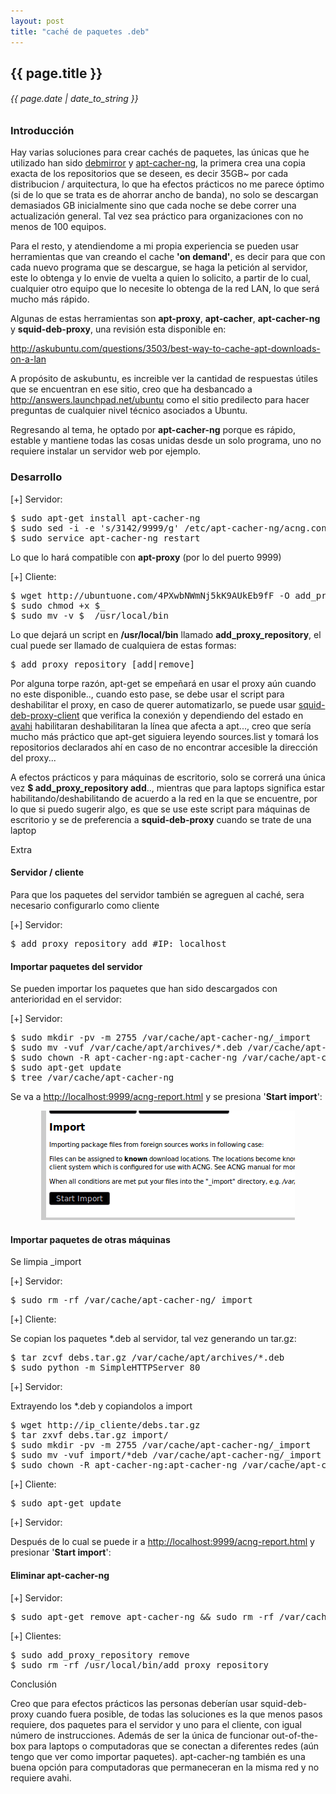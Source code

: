 ```yaml
---
layout: post
title: "caché de paquetes .deb"
---
```


## {{ page.title }}
###### {{ page.date | date_to_string }}

### Introducción

Hay varias soluciones para crear cachés de paquetes, las únicas que he utilizado han sido [debmirror](http://packages.qa.debian.org/d/debmirror.html) y [apt-cacher-ng](http://www.unix-ag.uni-kl.de/%7Ebloch/acng/), la primera crea una copia exacta de los repositorios que se deseen, es decir 35GB~ por cada distribucion / arquitectura, lo que ha efectos prácticos no me parece óptimo (si de lo que se trata es de ahorrar ancho de banda), no solo se descargan demasiados GB inicialmente sino que cada noche se debe correr una actualización general. Tal vez sea práctico para organizaciones con no menos de 100 equipos.

Para el resto, y atendiendome a mi propia experiencia se pueden usar herramientas que van creando el cache **'on demand'**, es decir para que con cada nuevo programa que se descargue, se haga la petición al servidor, este lo obtenga y lo envie de vuelta a quien lo solicito, a partir de lo cual, cualquier otro equipo que lo necesite lo obtenga de la red LAN, lo que será mucho más rápido.

Algunas de estas herramientas son **apt-proxy**, **apt-cacher**, **apt-cacher-ng** y **squid-deb-proxy**, una revisión esta disponible en:

<http://askubuntu.com/questions/3503/best-way-to-cache-apt-downloads-on-a-lan>

A propósito de askubuntu, es increible ver la cantidad de respuestas útiles que se encuentran en ese sitio, creo que ha desbancado a <http://answers.launchpad.net/ubuntu> como el sitio predilecto para hacer preguntas de cualquier nivel técnico asociados a Ubuntu.

Regresando al tema, he optado por **apt-cacher-ng** porque es rápido, estable y mantiene todas las cosas unidas desde un solo programa, uno no requiere instalar un servidor web por ejemplo.

### Desarrollo

[+] Servidor:

<pre class="sh_sh">
$ sudo apt-get install apt-cacher-ng
$ sudo sed -i -e 's/3142/9999/g' /etc/apt-cacher-ng/acng.conf
$ sudo service apt-cacher-ng restart
</pre>

Lo que lo hará compatible con **apt-proxy** (por lo del puerto 9999)

[+] Cliente:

<pre class="sh_sh">
$ wget http://ubuntuone.com/4PXwbNWmNj5kK9AUkEb9fF -O add_proxy_repository
$ sudo chmod +x $_ 
$ sudo mv -v $_ /usr/local/bin
</pre>

Lo que dejará un script en **/usr/local/bin** llamado **add_proxy_repository**, el cual puede ser llamado de cualquiera de estas formas:

<pre class="sh_sh">
$ add_proxy_repository [add|remove]
</pre>

Por alguna torpe razón, apt-get se empeñará en usar el proxy aún cuando no este disponible.., cuando esto pase, se debe usar el script para deshabilitar el proxy, en caso de querer automatizarlo, se puede usar <u>squid-deb-proxy-client</u> que verifica la conexión y dependiendo del estado en <a href="http://avahi.org">avahi</a> habilitaran deshabilitaran la línea que afecta a apt..., creo que sería mucho más práctico que apt-get siguiera leyendo sources.list y tomará los repositorios declarados ahí en caso de no encontrar accesible la dirección del proxy...

A efectos prácticos y para máquinas de escritorio, solo se correrá una única vez **$ add_proxy_repository add**.., mientras que para laptops significa estar habilitando/deshabilitando de acuerdo a la red en la que se encuentre, por lo que si puedo sugerir algo, es que se use este script para máquinas de escritorio y se de preferencia a **squid-deb-proxy** cuando se trate de una laptop

Extra</h3>

<h4>Servidor / cliente</h4>

Para que los paquetes del servidor también se agreguen al caché, sera necesario configurarlo como cliente

[+] Servidor:

<pre class="sh_sh">
$ add_proxy_repository add #IP: localhost
</pre>

<h4>Importar paquetes del servidor</h4>

Se pueden importar los paquetes que han sido descargados con anterioridad en el servidor:

[+] Servidor:

<pre class="sh_sh">
$ sudo mkdir -pv -m 2755 /var/cache/apt-cacher-ng/_import
$ sudo mv -vuf /var/cache/apt/archives/*.deb /var/cache/apt-cacher-ng/_import/
$ sudo chown -R apt-cacher-ng:apt-cacher-ng /var/cache/apt-cacher-ng/_import
$ sudo apt-get update
$ tree /var/cache/apt-cacher-ng
</pre>

Se va a <a href="http://localhost:9999/acng-report.html">http://localhost:9999/acng-report.html</a> y se presiona '**Start import**':

<p align="center" id="img"><img src="/assets/img/57.png" style="width: 406px; height: 175px;">


<h4>Importar paquetes de otras máquinas</h4>

Se limpia _import

[+] Servidor:

<pre class="sh_sh">
$ sudo rm -rf /var/cache/apt-cacher-ng/_import
</pre>

[+] Cliente:

Se copian los paquetes *.deb al servidor, tal vez generando un tar.gz:

<pre class="sh_sh">
$ tar zcvf debs.tar.gz /var/cache/apt/archives/*.deb
$ sudo python -m SimpleHTTPServer 80
</pre>

[+] Servidor:

Extrayendo los *.deb y copiandolos a import

<pre class="sh_sh">
$ wget http://ip_cliente/debs.tar.gz        
$ tar zxvf debs.tar.gz import/
$ sudo mkdir -pv -m 2755 /var/cache/apt-cacher-ng/_import
$ sudo mv -vuf import/*deb /var/cache/apt-cacher-ng/_import
$ sudo chown -R apt-cacher-ng:apt-cacher-ng /var/cache/apt-cacher-ng/_import
</pre>

[+] Cliente:

<pre class="sh_sh">
$ sudo apt-get update
</pre>

[+] Servidor:


Después de lo cual se puede ir a <a href="http://localhost:9999/acng-report.html">http://localhost:9999/acng-report.html</a> y presionar '**Start import**':

<h4>Eliminar apt-cacher-ng</h4>

[+] Servidor:


<pre class="sh_sh">
$ sudo apt-get remove apt-cacher-ng && sudo rm -rf /var/cache/apt-cacher-ng
</pre>

[+] Clientes:


<pre class="sh_sh">
$ sudo add_proxy_repository remove
$ sudo rm -rf /usr/local/bin/add_proxy_repository
</pre>

Conclusión</h3>

 Creo que para efectos prácticos las personas deberían usar squid-deb-proxy cuando fuera posible, de todas las soluciones es la que menos pasos requiere, dos paquetes para el servidor y uno para el cliente, con igual número de instrucciones. Además de ser la única de funcionar out-of-the-box para laptops o computadoras que se conectan a diferentes redes (aún tengo que ver como importar paquetes). apt-cacher-ng también es una buena opción para computadoras que permaneceran en la misma red y no requiere avahi.
